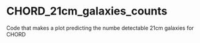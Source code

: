 # CHORD_21cm_galaxies_counts
Code that makes a plot predicting the numbe detectable 21cm galaxies for CHORD
